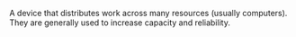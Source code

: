 A device that distributes work across many resources (usually computers). They are generally used to increase capacity and reliability.